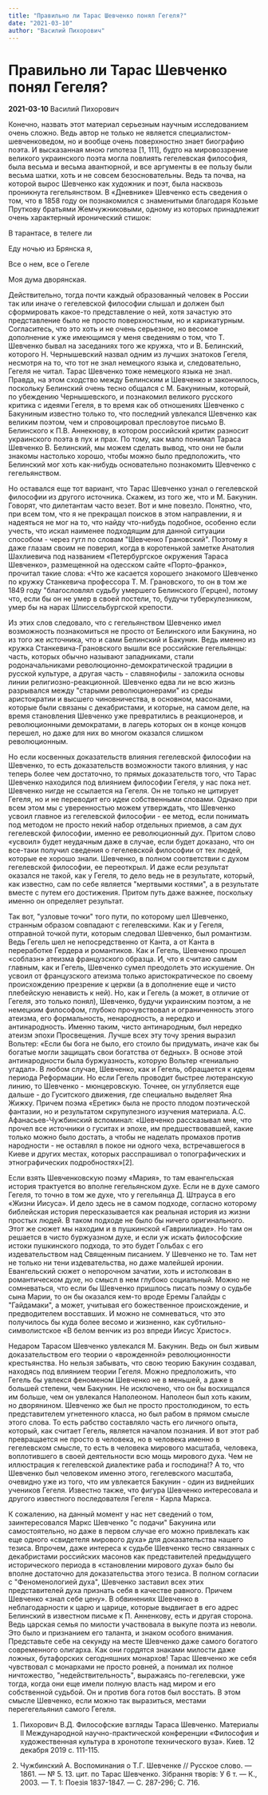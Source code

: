 ```yaml
---
title: "Правильно ли Тарас Шевченко понял Гегеля?"
date: "2021-03-10"
author: "Василий Пихорович"
---
```


# Правильно ли Тарас Шевченко понял Гегеля?

**2021-03-10** Василий Пихорович

Конечно, назвать этот материал серьезным научным исследованием очень сложно. Ведь автор не только не является специалистом-шевченковедом, но и вообще очень поверхностно знает биографию поэта. И высказанная ​​мною гипотеза [1, 111], будто на мировоззрение великого украинского поэта могла повлиять гегелевская философия, была весьма и весьма авантюрной, и все аргументы в ее пользу были весьма шатки, хоть и не совсем безосновательны. Ведь та почва, на которой вырос Шевченко как художник и поэт, была насквозь проникнута гегельянством. В «Дневнике» Шевченко есть сведения о том, что в 1858 году он познакомился с знаменитыми благодаря Козьме Пруткову братьями Жемчужниковыми, одному из которых принадлежит очень характерный иронический стишок:

В тарантасе, в телеге ли

Еду ночью из Брянска я, 

Все о нем, все о Гегеле

Моя дума дворянская.

Действительно, тогда почти каждый образованный человек в России так или иначе о гегелевской философии слышал и должен был сформировать какое-то представление о ней, хотя зачастую это представление было не просто поверхностным, но и карикатурным. Согласитесь, что это хоть и не очень серьезное, но весомое дополнение к уже имеющимся у меня сведениям о том, что Т. Шевченко бывал на заседаниях того же кружка, что и В. Белинский, которого Н. Чернышевский назвал одним из лучших знатоков Гегеля, несмотря на то, что тот не знал немецкого языка и, следовательно, Гегеля не читал. Тарас Шевченко тоже немецкого языка не знал. Правда, на этом сходство между Белинским и Шевченко и закончилось, поскольку Белинский очень тесно общался с М. Бакуниным, который, по убеждению Чернышевского, и познакомил великого русского критика с идеями Гегеля, в то время как об отношениях Шевченко с Бакуниным известно только то, что последний увлекался Шевченко как великим поэтом, чем и спровоцировал пресловутое письмо В. Белинского к П.В. Аннекнову, в котором российский критик разносит украинского поэта в пух и прах. По тому, как мало понимал Тараса Шевченко В. Белинский, мы можем сделать вывод, что они не были знакомы настолько хорошо, чтобы можно было предположить, что Белинский мог хоть как-нибудь основательно познакомить Шевченко с гегельянством.

Но оставался еще тот вариант, что Тарас Шевченко узнал о гегелевской философии из другого источника. Скажем, из того же, что и М. Бакунин. Говорят, что дилетантам часто везет. Вот и мне повезло. Понятно, что, при всем том, что я не прекращал поисков в этом направлении, я и надеяться не мог на то, что найду что-нибудь подобное, особенно если учесть, что искал наименее подходящим для данной ситуации способом - через гугл по словам "Шевченко Грановский". Поэтому я даже глазам своим не поверил, когда в коротенькой заметке Анатолия Шахлиевича под названием «Петербургское окружения Тараса Шевченко», размещенной на одесском сайте «Порто-франко», прочитал такие слова: «Что же касается хорошего знакомого Шевченко по кружку Станкевича профессора Т. М. Грановского, то он в том же 1849 году "благословлял судьбу умершего Белинского (Герцен), потому что, если бы он не умер в своей постели, то, будучи туберкулезником, умер бы на нарах Шлиссельбургской крепости.

Из этих слов следовало, что с гегельянством Шевченко имел возможность познакомиться не просто от Белинского или Бакунина, но из того же источника, что и сами Белинский и Бакунин. Ведь именно из кружка Станкевича-Грановского вышли все российские гегельянцы: часть, которых обычно называют западниками, стали родоначальниками революционно-демократической традиции в русской культуре, а другая часть - славянофилы - заложила основы линии религиозно-реакционной. Шевченко едва ли не всю жизнь разрывался между "старыми революционерами" из среды аристократии и высшего чиновничества, в основном, масонами, которые были связаны с декабристами, и которые, на самом деле, на время становления Шевченко уже превратились в реакционеров, и революционными демократами, в лагерь которых он в конце концов перешел, но даже для них во многом оказался слишком революционным.

Но если косвенных доказательств влияния гегелевской философии на Шевченко, то есть доказательств возможности такого влияния, у нас теперь более чем достаточно, то прямых доказательств того, что Тарас Шевченко находился под влиянием философии Гегеля, у нас пока нет. Шевченко нигде не ссылается на Гегеля. Он не только не цитирует Гегеля, но и не переводит его идеи собственными словами. Однако при всем этом мы с уверенностью можем утверждать, что Шевченко усвоил главное из гегелевской философии - ее метод, если понимать под методом не просто некий набор отдельных приемов, а сам дух гегелевской философии, именно ее революционный дух. Притом слово «усвоил» будет неудачным даже в случае, если будет доказано, что он все-таки получил сведения о гегелевской философии от тех людей, которые ее хорошо знали. Шевченко, в полном соответствии с духом гегелевской философии, ее переоткрыл. И даже если результат оказался не такой, как у Гегеля, то дело ведь не в результате, который, как известно, сам по себе является "мертвыми костями", а в результате вместе с путем его достижения. Притом путь даже важнее, поскольку именно он определяет результат.

Так вот, "узловые точки" того пути, по которому шел Шевченко, странным образом совпадают с гегелевскими. Как и у Гегеля, отправной точкой пути, которым следовал Шевченко, был романтизм. Ведь Гегель шел не непосредственно от Канта, а от Канта в переработке Гердера и романтиков. Как и Гегель, Шевченко прошел «соблазн» атеизма французского образца. И, что я считаю самым главным, как и Гегель, Шевченко сумел преодолеть это искушение. Он усвоил от французского атеизма только аристократическое по своему происхождению презрение к церкви (а в дополнение еще и чисто плебейскую ненависть к ней). Но, как и Гегель (а может, в отличие от Гегеля, это только понял), Шевченко, будучи украинским поэтом, а не немецким философом, глубоко прочувствовал и ограниченность этого атеизма, его формальность, ненародность, а нередко и антинародность. Именно таким, чисто антинародным, был нередко атеизм эпохи Просвещения. Лучше всех эту точу зрения выразил Вольтер: «Если бы бога не было, его стоило бы придумать, иначе как бы богатые могли защищать свои богатства от бедных». В основе этой антинародности была буржуазность, которую Вольтер «гениально угадал». В любом случае, Шевченко, как и Гегель, обращается к идеям периода Реформации. Но если Гегель проводит быстрее лютеранскую линию, то Шевченко - мюнцеровскую. Точнее, он углубляется еще дальше - до Гуситского движения, где специально выделяет Яна Жижку. Причем поэма «Еретик» была не просто плодом поэтической фантазии, но и результатом скрупулезного изучения материала. А.С. Афанасьев-Чужбинский вспоминал: «Шевченко рассказывал мне, что прочел все источники о гуситах и эпохе, им предшествовавшей, какие только можно было достать, а чтобы не наделать промахов против народности - не оставлял в покое ни одного чеха, встречавшегося в Киеве и других местах, которых расспрашивал о топографических и этнографических подробностях»[2].

Если взять Шевченковскую поэму «Мария», то там евангельская история трактуется во вполне гегельянском духе. Если не в духе самого Гегеля, то точно в том же духе, что у гегельянца Д. Штрауса в его «Жизни Иисуса». И дело здесь не в самом подходе, согласно которому библейская история пересказывается как реальная история из жизни простых людей. В таком подходе не было бы ничего оригинального. Этот же сюжет мы находим и в пушкинской «Гавриилиаде». Но там он решается в чисто буржуазном духе, и если уж искать философские истоки пушкинского подхода, то это будет Гольбах с его издевательством над Священным писанием. У Шевченко не то. Там нет не только ни тени издевательства, но даже малейшей иронии. Евангельский сюжет о непорочном зачатии, хоть и истолкован в романтическом духе, но смысл в нем глубоко социальный. Можно не сомневаться, что если бы Шевченко пришлось писать поэму о судьбе сына Марии, то он бы оказался кем-то вроде Еремы Галайды с "Гайдамаки", а может, учитывая его божественное происхождение, и предводителем восставших. И можно не сомневаться, что это получилось бы куда более весомо и жизненно, как субтильно-символистское «В белом венчик из роз впреди Иисус Христос».

Недаром Тарасом Шевченко увлекался М. Бакунин. Ведь он был живым доказательством его теории о «врожденной» революционности крестьянства. Но нельзя забывать, что свою теорию Бакунин создавал, находясь под влиянием теории Гегеля. Можно предположить, что Гегель бы увлекся феноменом Шевченко не в меньшей, а даже в большей степени, чем Бакунин. Не исключено, что он бы восхищался им больше, чем он увлекался Наполеоном. Наполеон был хоть каким, но дворянином. Шевченко же был не просто простолюдином, то есть представителем угнетенного класса, но был рабом в прямом смысле этого слова. То есть рабство составляло часть его личного опыта, который, как считает Гегель, является началом познания. И вот этот раб превращается не просто в человека, но в человека именно в гегелевском смысле, то есть в человека мирового масштаба, человека, воплотившего в своей деятельности всю мощь мирового духа. Чем не иллюстрация к гегелевской диалектике раба и господина!? А то, что Шевченко был человеком именно этого, гегелевского масштаба, очевидно уже из того, что им увлекается Бакунин - один из виднейших учеников Гегеля. Известно также, что фигура Шевченко интересовала и другого известного последователя Гегеля - Карла Маркса.

К сожалению, на данный момент у нас нет сведений о том, заинтересовался Маркс Шевченко "с подачи" Бакунина или самостоятельно, но даже в первом случае его можно привлекать как еще одного «свидетеля мирового духа» для доказательства нашего тезиса. Впрочем, даже интереса к судьбе Шевченко тесно связанных с декабристами российских масонов как представителей предыдущего исторического периода в «становлении мирового духа» было бы вполне достаточно для доказательства этого тезиса. В полном согласии с "Феноменологией духа", Шевченко заставил всех этих представителей духа признать себя в качестве равного. Причем Шевченко «знал себе цену». В обвинениях Шевченко в неблагодарности к царю и царице, которые выдвигает в его адрес Белинский в известном письме к П. Анненкову, есть и другая сторона. Ведь царская семья по милости участвовала в выкупе поэта из неволи. Это было и признанием его таланта, и знаком особого внимания. Представьте себе на секунду на месте Шевченко даже самого богатого современного олигарха. Как они гордятся знаками милости даже ложных, бутафорских сегодняшних монархов! Тарас Шевченко же себя чувствовал с монархами не просто ровней, а понимал их полное ничтожество, "недействительность", выражаясь по-гегелевски, уже тогда, когда они еще имели полную власть над миром и его собственной судьбой. Он и против бога готов был восстать. В этом смысле Шевченко, если можно так выразиться, местами перегегельянил самого Гегеля.

1. Пихорович В.Д. Философские взгляды Тараса Шевченко. Материалы II Международной научно-практической конференции «Философия и художественная культура в хронотопе технического вуза». Киев. 12 декабря 2019 с. 111-115.

2. Чужбинский А. Воспоминания о Т.Г. Шевченке // Русское слово. — 1861. — № 5. 13. цит. по Тарас Шевченко. Зібрання творів: У 6 т. — К., 2003. — Т. 1: Поезія 1837-1847. — С. 287-296; С. 716.